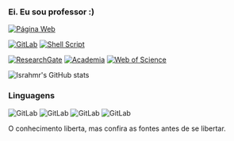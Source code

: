 
### Ei. Eu sou professor :) 
[![Página Web](https://img.shields.io/badge/website-000000?label=israhmroliveira&style=for-the-badge&logo=About.me&logoColor=white)](https://sites.google.com/view/israhmroliveira)

[![GitLab](https://img.shields.io/badge/GitLab-330F63?style=for-the-badge&logo=gitlab&logoColor=white)](https://gitlab.com/Israhmr)
[![Shell Script](https://img.shields.io/badge/Shell_Script-121011?style=for-the-badge&logo=gnu-bash&logoColor=white)](https://gitlab.com/Israhmr)

[![ResearchGate](https://img.shields.io/badge/Research_Gate-00CCBB.svg?style=for-the-badge&logo=ResearchGate&logoColor=white)](https://www.researchgate.net/profile/Israel-Oliveira-2)
[![Academia]( 	https://img.shields.io/badge/Academia-fff?style=for-the-badge&logo=academia&logoColor=black)](https://ufmg.academia.edu/OliveiraIsrael)
[![Web of Science](https://img.shields.io/badge/web_of_science-000000?style=for-the-badge&logo=iterm2&logoColor=white)](https://www.webofscience.com/wos/author/record/AAB-1748-2019)

![Israhmr's GitHub stats](https://github-readme-stats.vercel.app/api?username=israhmr&show_icons=true&theme=onedark)

### Linguagens

![GitLab](https://img.shields.io/badge/C-00599C?style=for-the-badge&logo=c&logoColor=white)
![GitLab](https://img.shields.io/badge/Python-323330?style=for-the-badge&logo=python&logoColor=yellow)
![GitLab](https://img.shields.io/badge/Java-CC342D?style=for-the-badge&logo=openjdk&logoColor=white)
![GitLab](https://img.shields.io/badge/Shell_Script-121011?style=for-the-badge&logo=gnu-bash&logoColor=white)

O conhecimento liberta, mas confira as fontes antes de se libertar.

